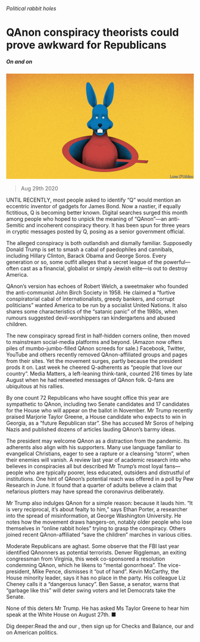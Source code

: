 ###### Political rabbit holes

# QAnon conspiracy theorists could prove awkward for Republicans 

##### On and on 

![image](images/20200829_USD001_0.jpg) 

> Aug 29th 2020 

UNTIL RECENTLY, most people asked to identify “Q” would mention an eccentric inventor of gadgets for James Bond. Now a nastier, if equally fictitious, Q is becoming better known. Digital searches surged this month among people who hoped to unpick the meaning of “QAnon”—an anti-Semitic and incoherent conspiracy theory. It has been spun for three years in cryptic messages posted by Q, posing as a senior government official.

The alleged conspiracy is both outlandish and dismally familiar. Supposedly Donald Trump is set to smash a cabal of paedophiles and cannibals, including Hillary Clinton, Barack Obama and George Soros. Every generation or so, some outfit alleges that a secret league of the powerful—often cast as a financial, globalist or simply Jewish elite—is out to destroy America.


QAnon’s version has echoes of Robert Welch, a sweetmaker who founded the anti-communist John Birch Society in 1958. He claimed a “furtive conspiratorial cabal of internationalists, greedy bankers, and corrupt politicians” wanted America to be run by a socialist United Nations. It also shares some characteristics of the “satanic panic” of the 1980s, when rumours suggested devil-worshippers ran kindergartens and abused children.

The new conspiracy spread first in half-hidden corners online, then moved to mainstream social-media platforms and beyond. (Amazon now offers piles of mumbo-jumbo-filled QAnon screeds for sale.) Facebook, Twitter, YouTube and others recently removed QAnon-affiliated groups and pages from their sites. Yet the movement surges, partly because the president prods it on. Last week he cheered Q-adherents as “people that love our country”. Media Matters, a left-leaning think-tank, counted 216 times by late August when he had retweeted messages of QAnon folk. Q-fans are ubiquitous at his rallies.

By one count 72 Republicans who have sought office this year are sympathetic to QAnon, including two Senate candidates and 17 candidates for the House who will appear on the ballot in November. Mr Trump recently praised Marjorie Taylor Greene, a House candidate who expects to win in Georgia, as a “future Republican star”. She has accused Mr Soros of helping Nazis and published dozens of articles lauding QAnon’s barmy ideas.

The president may welcome QAnon as a distraction from the pandemic. Its adherents also align with his supporters. Many use language familiar to evangelical Christians, eager to see a rapture or a cleansing “storm”, when their enemies will vanish. A review last year of academic research into who believes in conspiracies all but described Mr Trump’s most loyal fans—people who are typically poorer, less educated, outsiders and distrustful of institutions. One hint of QAnon’s potential reach was offered in a poll by Pew Research in June. It found that a quarter of adults believe a claim that nefarious plotters may have spread the coronavirus deliberately.

Mr Trump also indulges QAnon for a simple reason: because it lauds him. “It is very reciprocal, it’s about fealty to him,” says Ethan Porter, a researcher into the spread of misinformation, at George Washington University. He notes how the movement draws hangers-on, notably older people who lose themselves in “online rabbit holes” trying to grasp the conspiracy. Others joined recent QAnon-affiliated “save the children” marches in various cities.

Moderate Republicans are aghast. Some observe that the FBI last year identified QAnonners as potential terrorists. Denver Riggleman, an exiting congressman from Virginia, this week co-sponsored a resolution condemning QAnon, which he likens to “mental gonorrhoea”. The vice-president, Mike Pence, dismisses it “out of hand”. Kevin McCarthy, the House minority leader, says it has no place in the party. His colleague Liz Cheney calls it a “dangerous lunacy”. Ben Sasse, a senator, warns that “garbage like this” will deter swing voters and let Democrats take the Senate.

None of this deters Mr Trump. He has asked Ms Taylor Greene to hear him speak at the White House on August 27th. ■

Dig deeper:Read the  and our , then sign up for Checks and Balance, our  and  on American politics.

